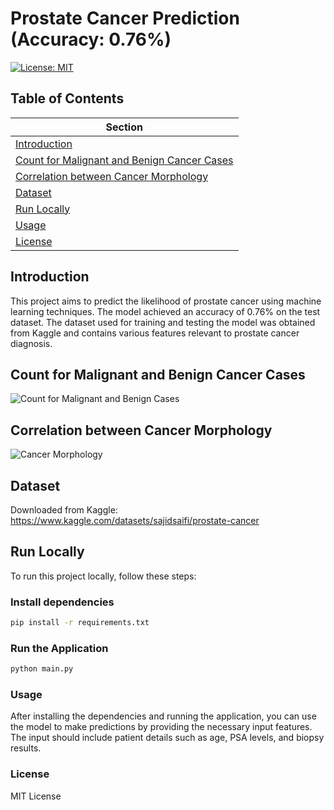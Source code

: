 # Prostate Cancer Prediction (Accuracy: 0.76%)

[![License: MIT](https://img.shields.io/badge/License-MIT-yellow.svg)](LICENSE)

## Table of Contents
| Section |
|-------- |
| [Introduction](#Introduction) |
| [Count for Malignant and Benign Cancer Cases](#Count-for-Malignant-and-Benign-Cancer-Cases) |
| [Correlation between Cancer Morphology](#Correlation-between-Cancer-Morphology) |
| [Dataset](#Dataset) |
| [Run Locally](#Run-Locally) |
| [Usage](#Usage) |
| [License](#License) |

## Introduction
This project aims to predict the likelihood of prostate cancer using machine learning techniques. The model achieved an accuracy of 0.76% on the test dataset. The dataset used for training and testing the model was obtained from Kaggle and contains various features relevant to prostate cancer diagnosis.

## Count for Malignant and Benign Cancer Cases
![Count for Malignant and Benign Cases](https://github.com/cgreenwood23/Prostate_Cancer_Predicition/assets/153872154/710b5479-b4d3-45f5-b2ab-a2aa41ecd7d0)

## Correlation between Cancer Morphology
![Cancer Morphology](https://github.com/cgreenwood23/Prostate_Cancer_Predicition/assets/153872154/4b004a6f-accc-41d2-88ad-e9dda11cabbb)

## Dataset
Downloaded from Kaggle: https://www.kaggle.com/datasets/sajidsaifi/prostate-cancer

## Run Locally
To run this project locally, follow these steps:

### Install dependencies
```bash
pip install -r requirements.txt
```
### Run the Application
```bash 
python main.py
```

### Usage 
After installing the dependencies and running the application, you can use the model to make predictions by providing the necessary input features. The input should include patient details such as age, PSA levels, and biopsy results.

### License
MIT License
